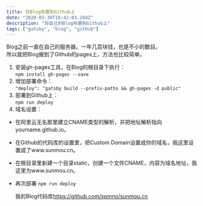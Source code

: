 ```yaml
---
title: 将Blog布置到Github上
date: "2020-03-30T18:42:03.284Z"
description: "将自己的Blog布置到Github上"
tags: ["gatsby", "blog", "github"]
---
```


Blog之前一直在自己的服务器。一年几百块钱，也是不小的数目。  
所以就把Blog搬到了Github的pages上，方法也比较简单。

1. 安装gh-pages工具，在Blog的根目录下执行：  
`npm install gh-pages --save`
2. 增加部署命令：  
`"deploy": "gatsby build --prefix-paths && gh-pages -d public"`  
3. 部署到Github上：  
`npm run deploy`
4. 域名设置：
* 在阿里云无名那里建立CNAME类型的解析，并把地址解析指向yourname.github.io。  
* 在Github的代码库的设置里，把Custom Domain设置成你的域名，我这里设置成了www.sunmou.cn。  
* 在根目录里新建一个目录static，创建一个文件CNAME，内容为域名地址，我这里为www.sunmou.cn。  
* 再次部署 `npm run deploy`
  
  我的Blog代码库<https://github.com/spmno/sunmou.cn>
